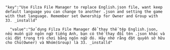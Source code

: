     "key":"Use Filza File Manager to replace English.json file, want keep default language you can change to another .json and setting the game with that language. Remember set Ownership for Owner and Group with 33. _installd"
      
      "value":"Sử dụng Filza File Manager để thay thế tệp English.json, nếu muốn giữ ngôn ngữ tiếng Anh, bạn có thể thay đổi tên .json khác và cài đặt trong trò chơi bằng ngôn ngữ đó. Hãy nhớ rằng đặt quyền sở hữu cho Chủ(Owner) và Nhóm(Group) là 33. _installd"
